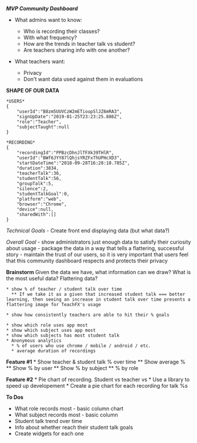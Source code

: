 ***MVP Community Dashboard***

* What admins want to know:
    - Who is recording their classes?
    - With what frequency?
    - How are the trends in teacher talk vs student?
    - Are teachers sharing info with one another?

* What teachers want:
    - Privacy
    - Don't want data used against them in evaluations

**SHAPE OF OUR DATA**

    *USERS*
    {
        "userId":"B8zm5UUVCzW2mETioupSlJZ6mRA3",
        "signUpDate":"2019-01-25T23:23:25.886Z",
        "role":"Teacher",
        "subjectTaught":null
    }

    *RECORDING*
    {
        "recordingId":"PPBzcDhnJlTFXk39THlR",
        "userId":"BWf6JYY87lQhjsYRZFxThUPHcXD3",
        "startDateTime":"2018-09-28T16:28:18.785Z",
        "duration":3834,
        "teacherTalk":36,
        "studentTalk":56,
        "groupTalk":5,
        "silence":2,
        "studentTalkGoal":0,
        "platform":"web",
        "browser":"Chrome",
        "device":null,
        "sharedWith":[]
    }

*Technical Goals*
    <!-- - Read the data from the files  -->
    <!-- - Format data to use -->
    - Create front end displaying data (but what data?)

*Overall Goal*
    - show administrators just enough data to satisfy their curiosity about usage
    - package the data in a way that tells a flattering, successful story
    - maintain the trust of our users, so it is very important that users feel that this community dashboard respects and protects their privacy

**Brainstorm**
    Given the data we have, what information can we draw? What is the most useful data? Flattering data?

    * show % of teacher / student talk over time
      ** If we take it as a given that increased student talk === better learning, then seeing an increase in student talk over time presents a flattering image for TeachFX's usage
      
    * show how consistently teachers are able to hit their % goals

    * show which role uses app most 
    * show which subject uses app most
    * show which subjects has most student talk
    * Anonymous analytics
      * % of users who use chrome / mobile / android / etc.
      * average duration of recordings

**Feature #1**
    * Show teacher & student talk % over time
      ** Show average %
      ** Show % by user
      ** Show % by subject
      ** % by role

**Feature #2**
    * Pie chart of recording. Student vs teacher vs 
      * Use a library to speed up developement
    * Create a pie chart for each recording for talk %s
      

**To Dos**
<!-- * Pie chart for talk % -->
<!-- * Pie chart for platform use -->
* What role records most - basic column chart
* What subject records most - basic column
* Student talk trend over time
* Info about whether reach their student talk goals
* Create widgets for each one